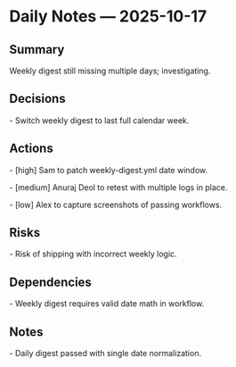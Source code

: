 ﻿# Daily Notes — 2025-10-17



## Summary

Weekly digest still missing multiple days; investigating.



## Decisions

\- Switch weekly digest to last full calendar week.



## Actions

\- [high] Sam to patch weekly-digest.yml date window.

\- [medium] Anuraj Deol to retest with multiple logs in place.

\- [low] Alex to capture screenshots of passing workflows.



## Risks

\- Risk of shipping with incorrect weekly logic.



## Dependencies

\- Weekly digest requires valid date math in workflow.



## Notes

\- Daily digest passed with single date normalization.




